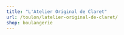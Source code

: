 ```yaml
---
title: "L'Atelier Original de Claret"
url: /toulon/latelier-original-de-claret/
shop: boulangerie
---
```

